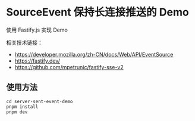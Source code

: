 # SourceEvent 保持长连接推送的 Demo

使用 Fastify.js 实现 Demo

相关技术链接：

- https://developer.mozilla.org/zh-CN/docs/Web/API/EventSource
- https://fastify.dev/
- https://github.com/mpetrunic/fastify-sse-v2

## 使用方法

```
cd server-sent-event-demo
pnpm install
pnpm dev
```